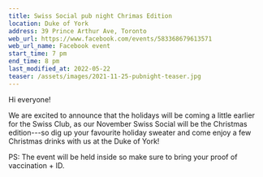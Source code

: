 ```yaml
---
title: Swiss Social pub night Chrimas Edition
location: Duke of York
address: 39 Prince Arthur Ave, Toronto
web_url: https://www.facebook.com/events/583368679613571
web_url_name: Facebook event
start_time: 7 pm
end_time: 8 pm
last_modified_at: 2022-05-22
teaser: /assets/images/2021-11-25-pubnight-teaser.jpg
---
```


Hi everyone!

We are excited to announce that the holidays will be coming a little earlier
for the Swiss Club, as our November Swiss Social will be the Christmas
edition---so dig up your favourite holiday sweater and come enjoy a few
Christmas drinks with us at the Duke of York!

PS: The event will be held inside so make sure to bring your proof of
vaccination + ID.

